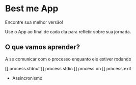# Best me App

Encontre sua melhor versão!

Use o App ao final de cada dia para refletir sobre sua jornada.

## O que vamos aprender?

A se comunicar com o processo enquanto ele estiver rodando 

[] process.stdout
[] process.stdin 
[] process.on
[] process.exit

* Assincronismo